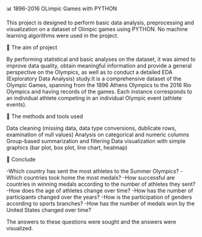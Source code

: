 📊 1896-2016 OLimpic Games with PYTHON 

This project is designed to perform basic data analysis, preprocessing and visualization on a dataset of Olimpic games using PYTHON. No machine learning algorithms were used in the project.

🎯 The aim of project

By performing statistical and basic analyses on the dataset, it was aimed to improve data quality, obtain meaningful information and provide a general perspective on the Olympics, as well as to conduct a detailed EDA (Exploratory Data Analysis) study.It is a comprehensive dataset of the Olympic Games, spanning from the 1896 Athens Olympics to the 2016 Rio Olympics and having records of the games. Each instance corresponds to an individual athlete competing in an individual Olympic event (athlete events). 

🧰 The methods and tools used

Data cleaning (missing data, data type conversions, dublicate rows, examination of null values)
Analysis on categorical and numeric columns
Group-based summarization and filtering
Data visualization with simple graphics (bar plot, box plot, line chart, heatmap)

📁 Conclude

-Which country has sent the most athletes to the Summer Olympics?
-Which countries took home the most medals?
-How successful are countries in winning medals according to the number of athletes they sent?
-How does the age of athletes change over time?
-How has the number of participants changed over the years?
-How is the participation of genders according to sports branches?
-How has the number of medals won by the United States changed over time?

The answers to these questions were sought and the answers were visualized.


